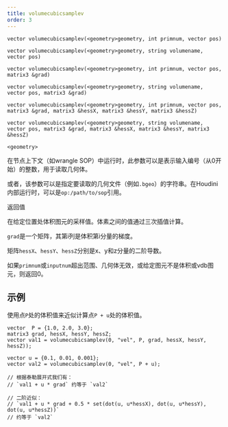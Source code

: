 ```yaml
---
title: volumecubicsamplev
order: 3
---
```


`vector volumecubicsamplev(<geometry>geometry, int primnum, vector pos)`

`vector volumecubicsamplev(<geometry>geometry, string volumename, vector pos)`

`vector volumecubicsamplev(<geometry>geometry, int primnum, vector pos, matrix3 &grad)`

`vector volumecubicsamplev(<geometry>geometry, string volumename, vector pos, matrix3 &grad)`

`vector volumecubicsamplev(<geometry>geometry, int primnum, vector pos, matrix3 &grad, matrix3 &hessX, matrix3 &hessY, matrix3 &hessZ)`

`vector volumecubicsamplev(<geometry>geometry, string volumename, vector pos, matrix3 &grad, matrix3 &hessX, matrix3 &hessY, matrix3 &hessZ)`

`<geometry>`

在节点上下文（如wrangle SOP）中运行时，此参数可以是表示输入编号（从0开始）的整数，用于读取几何体。

或者，该参数可以是指定要读取的几何文件（例如`.bgeo`）的字符串。在Houdini内部运行时，可以是`op:/path/to/sop`引用。

返回值

在给定位置处体积图元的采样值。体素之间的值通过三次插值计算。

`grad`是一个矩阵，其第i列是体积第i分量的梯度。

矩阵`hessX`、`hessY`、`hessZ`分别是x、y和z分量的二阶导数。

如果`primnum`或`inputnum`超出范围、几何体无效，或给定图元不是体积或vdb图元，则返回0。

## 示例

使用点`P`处的体积值来近似计算点`P + u`处的体积值。

```vex
vector  P = {1.0, 2.0, 3.0};
matrix3 grad, hessX, hessY, hessZ;
vector val1 = volumecubicsamplev(0, "vel", P, grad, hessX, hessY, hessZ));

vector u = {0.1, 0.01, 0.001};
vector val2 = volumecubicsamplev(0, "vel", P + u);

// 根据泰勒展开式我们有：
// `val1 + u * grad` 约等于 `val2`

// 二阶近似：
// `val1 + u * grad + 0.5 * set(dot(u, u*hessX), dot(u, u*hessY), dot(u, u*hessZ))`
// 约等于 `val2`

```
